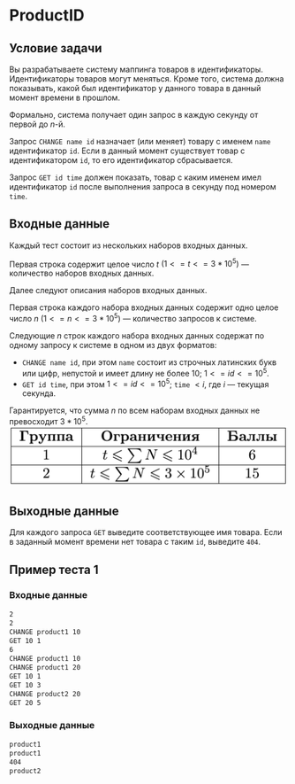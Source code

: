 # ProductID

## Условие задачи

Вы разрабатываете систему маппинга товаров в идентификаторы. Идентификаторы товаров могут меняться. Кроме того, система должна показывать, какой был идентификатор у данного товара в данный момент времени в прошлом.

Формально, система получает один запрос в каждую секунду от первой до $n$-й.

Запрос `CHANGE name id` назначает (или меняет) товару с именем `name` идентификатор `id`. Если в данный момент существует товар с идентификатором `id`, то его идентификатор сбрасывается.

Запрос `GET id time` должен показать, товар с каким именем имел идентификатор `id` после выполнения запроса в секунду под номером `time`.

## Входные данные

Каждый тест состоит из нескольких наборов входных данных.

Первая строка содержит целое число $t$ $(1 <= t <= 3* 10^5)$ — количество наборов входных данных.

Далее следуют описания наборов входных данных.

Первая строка каждого набора входных данных содержит одно целое число $n$ ($1 <= n <= 3* 10^5$) — количество запросов к системе.

Следующие $n$ строк каждого набора входных данных содержат по одному запросу к системе в одном из двух форматов:

- `CHANGE name id`, при этом `name` состоит из строчных латинских букв или цифр, непустой и имеет длину не более 10; $1 <= id <= 10^5$.
- `GET id time`, при этом $1 <= id <= 10^5$; `time` $< i$, где $i$ — текущая секунда.

Гарантируется, что сумма $n$ по всем наборам входных данных не превосходит $3* 10^5$.
![](./image.png)

## Выходные данные

Для каждого запроса `GET` выведите соответствующее имя товара. Если в заданный момент времени нет товара с таким `id`, выведите `404`.

## Пример теста 1

### Входные данные

```
2
2
CHANGE product1 10
GET 10 1
6
CHANGE product1 10
CHANGE product1 20
GET 10 1
GET 10 3
CHANGE product2 20
GET 20 5

```

### Выходные данные

```
product1
product1
404
product2

```

